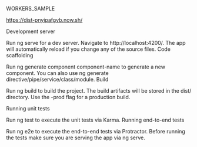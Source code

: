 

WORKERS_SAMPLE

https://dist-pnyipafgvb.now.sh/


Development server

Run ng serve for a dev server. Navigate to http://localhost:4200/. The app will automatically reload if you change any of the source files.
Code scaffolding

Run ng generate component component-name to generate a new component. You can also use ng generate directive/pipe/service/class/module.
Build

Run ng build to build the project. The build artifacts will be stored in the dist/ directory. Use the -prod flag for a production build.


Running unit tests

Run ng test to execute the unit tests via Karma.
Running end-to-end tests



Run ng e2e to execute the end-to-end tests via Protractor. Before running the tests make sure you are serving the app via ng serve.
